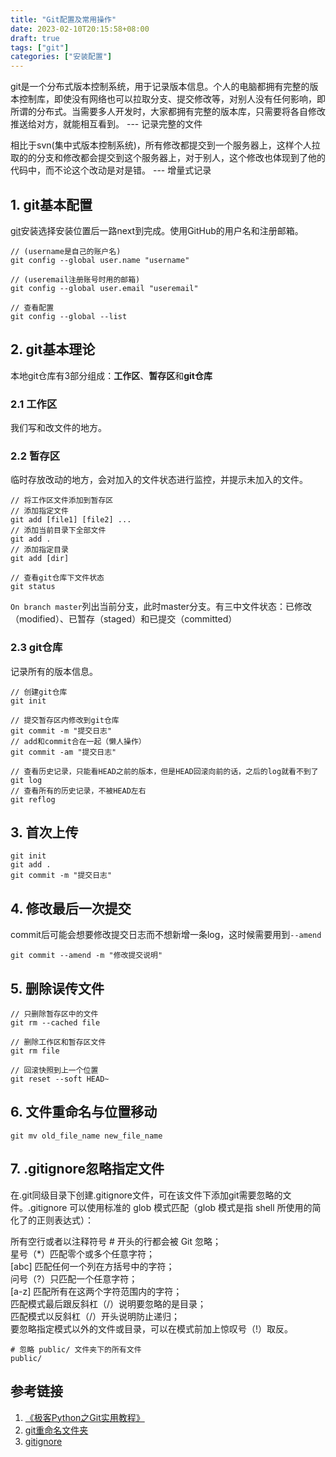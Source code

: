 ```yaml
---
title: "Git配置及常用操作"
date: 2023-02-10T20:15:58+08:00
draft: true
tags: ["git"]
categories: ["安装配置"]
---
```


git是一个分布式版本控制系统，用于记录版本信息。个人的电脑都拥有完整的版本控制库，即使没有网络也可以拉取分支、提交修改等，对别人没有任何影响，即所谓的分布式。当需要多人开发时，大家都拥有完整的版本库，只需要将各自修改推送给对方，就能相互看到。 --- 记录完整的文件

相比于svn(集中式版本控制系统)，所有修改都提交到一个服务器上，这样个人拉取的的分支和修改都会提交到这个服务器上，对于别人，这个修改也体现到了他的代码中，而不论这个改动是对是错。 --- 增量式记录

## 1. git基本配置
[git](https://git-scm.com/downloads)安装选择安装位置后一路next到完成。使用GitHub的用户名和注册邮箱。
```
// (username是自己的账户名)
git config --global user.name "username"   

// (useremail注册账号时用的邮箱)
git config --global user.email "useremail"     

// 查看配置
git config --global --list
```

## 2. git基本理论
本地git仓库有3部分组成：**工作区**、**暂存区**和**git仓库**

### 2.1 工作区
我们写和改文件的地方。

### 2.2 暂存区
临时存放改动的地方，会对加入的文件状态进行监控，并提示未加入的文件。
```
// 将工作区文件添加到暂存区
// 添加指定文件
git add [file1] [file2] ...
// 添加当前目录下全部文件
git add .
// 添加指定目录
git add [dir]

// 查看git仓库下文件状态
git status
```
```On branch master```列出当前分支，此时master分支。有三中文件状态：已修改（modified）、已暂存（staged）和已提交（committed）

### 2.3 git仓库
记录所有的版本信息。
```
// 创建git仓库
git init

// 提交暂存区内修改到git仓库
git commit -m "提交日志"
// add和commit合在一起（懒人操作）
git commit -am "提交日志"

// 查看历史记录，只能看HEAD之前的版本，但是HEAD回滚向前的话，之后的log就看不到了
git log
// 查看所有的历史记录，不被HEAD左右
git reflog
```

## 3. 首次上传
```
git init
git add .
git commit -m "提交日志"
```

## 4. 修改最后一次提交
commit后可能会想要修改提交日志而不想新增一条log，这时候需要用到```--amend```
```
git commit --amend -m "修改提交说明"
```

## 5. 删除误传文件 
```
// 只删除暂存区中的文件
git rm --cached file

// 删除工作区和暂存区文件
git rm file

// 回滚快照到上一个位置
git reset --soft HEAD~
```

## 6. 文件重命名与位置移动
```
git mv old_file_name new_file_name
```

## 7. .gitignore忽略指定文件
在.git同级目录下创建.gitignore文件，可在该文件下添加git需要忽略的文件。.gitignore 可以使用标准的 glob 模式匹配（glob 模式是指 shell 所使用的简化了的正则表达式）：

所有空行或者以注释符号 # 开头的行都会被 Git 忽略；\
星号（*）匹配零个或多个任意字符；\
[abc] 匹配任何一个列在方括号中的字符；\
问号（?）只匹配一个任意字符；\
[a-z] 匹配所有在这两个字符范围内的字符；\
匹配模式最后跟反斜杠（/）说明要忽略的是目录；\
匹配模式以反斜杠（/）开头说明防止递归；\
要忽略指定模式以外的文件或目录，可以在模式前加上惊叹号（!）取反。
```
# 忽略 public/ 文件夹下的所有文件
public/
```

## 参考链接
1. [《极客Python之Git实用教程》 ](https://fishc.com.cn/forum-334-1.html)
2. [git重命名文件夹](https://www.cnblogs.com/uoky/p/16614929.html)
3. [gitignore](https://github.com/github/gitignore)
